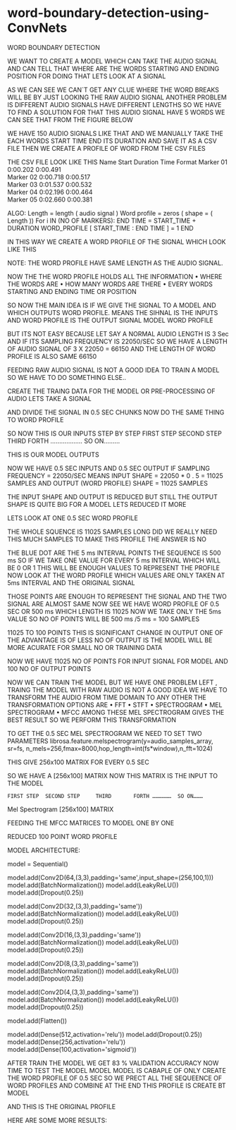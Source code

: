 # word-boundary-detection-using-ConvNets
WORD BOUNDARY DETECTION

WE WANT TO CREATE A MODEL WHICH CAN TAKE THE AUDIO SIGNAL AND CAN TELL THAT WHERE ARE THE WORDS STARTING AND ENDING POSITION
FOR DOING THAT LETS LOOK AT A SIGNAL



AS WE CAN SEE WE CAN`T GET ANY CLUE WHERE THE WORD BREAKS WILL BE BY JUST LOOKING THE RAW AUDIO SIGNAL
ANOTHER PROBLEM IS DIFFERENT AUDIO SIGNALS HAVE DIFFERENT LENGTHS SO WE HAVE TO FIND A SOLUTION FOR THAT
THIS AUDIO SIGNAL HAVE 5 WORDS WE CAN SEE THAT FROM THE FIGURE BELOW
 
WE HAVE 150 AUDIO SIGNALS LIKE THAT AND WE MANUALLY TAKE THE EACH WORDS START TIME END ITS DURATION AND SAVE IT AS A CSV FILE 
THEN WE CREATE A PROFILE OF WORD FROM THE CSV FILES 

THE CSV FILE LOOK LIKE THIS
Name	Start	Duration	Time Format	
Marker 01	0:00.202	0:00.491		
Marker 02	0:00.718	0:00.517	
Marker 03	0:01.537	0:00.532	
Marker 04	0:02.196	0:00.464		
Marker 05	0:02.660	0:00.381	 

ALGO:
Length = length ( audio  signal )
Word profile = zeros ( shape = ( Length ))
For i IN (NO OF MARKERS):
	END TIME = START_TIME +  DURATION
	WORD_PROFILE [ START_TIME   :   END TIME ]  =   1
END

IN THIS WAY WE CREATE A WORD PROFILE OF THE SIGNAL WHICH LOOK LIKE THIS
 
NOTE: THE WORD PROFILE HAVE SAME LENGTH AS THE AUDIO SIGNAL.

NOW THE THE WORD PROFILE HOLDS ALL THE INFORMATION 
•	WHERE THE WORDS ARE 
•	HOW MANY WORDS ARE THERE
•	EVERY WORDS STARTING AND ENDING TIME OR POSITION


SO NOW THE MAIN IDEA IS 
IF WE GIVE THE SIGNAL TO A MODEL AND WHICH OUTPUTS WORD PROFILE. 
MEANS THE SIHNAL IS THE INPUTS
AND WORD PROFILE IS THE OUTPUT
  SIGNAL                                                             MODEL				    WORD PROFILE
   




BUT ITS NOT EASY BECAUSE
LET SAY A NORMAL AUDIO LENGTH IS 3 Sec
AND IF ITS SAMPLING FREQUENCY IS  22050/SEC
SO WE HAVE A LENGTH OF AUDIO SIGNAL OF   3  X   22050     =  66150
AND THE LENGTH OF WORD PROFILE IS ALSO SAME 66150


FEEDING RAW AUDIO SIGNAL IS NOT A GOOD IDEA TO TRAIN A MODEL SO WE HAVE TO DO SOMETHING ELSE..

CREATE THE TRAING DATA FOR THE MODEL OR PRE-PROCESSING OF AUDIO 
LETS TAKE A SIGNAL
 

                              
AND DIVIDE THE SIGNAL IN 0.5 SEC CHUNKS
NOW DO THE SAME THING TO WORD PROFILE
 
                                       
SO NOW  THIS IS OUR INPUTS STEP BY STEP
    FIRST STEP	SECOND STEP     THIRD		FORTH ………………  SO ON………
                              
                                                         
                                       
THIS IS OUR MODEL OUTPUTS

NOW WE HAVE 0.5 SEC INPUTS AND 0.5 SEC OUTPUT 
IF SAMPLING FREQUENCY    = 22050/SEC
MEANS INPUT SHAPE = 22050 * 0 . 5  = 11025 SAMPLES
AND OUTPUT (WORD PROFILE) SHAPE = 11025 SAMPLES

THE INPUT SHAPE AND OUTPUT IS REDUCED BUT STILL THE OUTPUT SHAPE IS QUITE BIG FOR A MODEL LETS REDUCED IT MORE 





LETS LOOK AT ONE 0.5 SEC WORD PROFILE
 
THE WHOLE SQUENCE IS 11025 SAMPLES LONG
DID WE REALLY NEED THIS MUCH SAMPLES TO MAKE THIS PROFILE THE ANSWER IS NO 
 
THE BLUE DOT ARE THE 5 ms INTERVAL POINTS
THE SEQUENCE IS 500 ms SO IF WE TAKE ONE VALUE FOR EVERY 5 ms INTERVAL WHICH WILL BE 0 OR 1
THIS WILL BE ENOUGH VALUES TO REPRESENT THE PROFILE
NOW LOOK AT THE WORD PROFILE WHICH VALUES ARE ONLY TAKEN AT 5ms INTERVAL AND THE ORIGINAL SIGNAL 
 

THOSE POINTS ARE ENOUGH TO REPRESENT THE SIGNAL AND THE TWO SIGNAL ARE ALMOST SAME
NOW SEE WE HAVE WORD PROFILE OF 0.5 SEC OR 500 ms WHICH LENGTH IS 11025
NOW WE TAKE ONLY THE 5ms VALUE SO NO OF POINTS WILL BE   500 ms /5 ms = 100 SAMPLES 

11025 TO 100 POINTS THIS IS SIGNIFICANT CHANGE IN OUTPUT 
ONE OF THE ADVANTAGE IS OF LESS NO OF OUTPUT IS THE MODEL WILL BE MORE ACURATE FOR SMALL NO OR TRAINING DATA 


NOW WE HAVE 11025 NO OF POINTS FOR INPUT SIGNAL FOR MODEL
AND 100 NO OF OUTPUT POINTS 

NOW WE CAN TRAIN THE MODEL BUT WE HAVE ONE PROBLEM LEFT , TRAING THE MODEL WITH RAW AUDIO IS NOT A GOOD IDEA WE HAVE TO TRANSFORM THE AUDIO FROM TIME DOMAIN TO ANY OTHER 
THE TRANSFORMATION OPTIONS ARE 
•	FFT
•	STFT
•	SPECTROGRAM
•	MEL SPECTROGRAM
•	MFCC
AMONG THESE MEL SPECTROGRAM GIVES THE BEST RESULT SO WE PERFORM THIS TRANSFORMATION

TO GET THE  0.5 SEC MEL SPECTROGRAM WE NEED TO SET TWO PARAMETERS
librosa.feature.melspectrogram(y=audio_samples_array, sr=fs, n_mels=256,fmax=8000,hop_length=int(fs*window),n_fft=1024)

THIS GIVE 256x100 MATRIX FOR EVERY 0.5 SEC





 SO WE HAVE A [256x100] MATRIX      NOW THIS MATRIX IS THE INPUT TO THE MODEL 

    FIRST STEP	SECOND STEP     THIRD		FORTH ………………  SO ON………
                              
Mel Spectrogram [256x100] MATRIX
                                                       
FEEDING THE MFCC MATRICES TO MODEL ONE BY ONE
                                                         
REDUCED 100 POINT  WORD PROFILE
                                       







MODEL ARCHITECTURE:



model = Sequential()

model.add(Conv2D(64,(3,3),padding='same',input_shape=(256,100,1)))
model.add(BatchNormalization())
model.add(LeakyReLU())
model.add(Dropout(0.25))

model.add(Conv2D(32,(3,3),padding='same'))
model.add(BatchNormalization())
model.add(LeakyReLU())
model.add(Dropout(0.25))

model.add(Conv2D(16,(3,3),padding='same'))
model.add(BatchNormalization())
model.add(LeakyReLU())
model.add(Dropout(0.25))

model.add(Conv2D(8,(3,3),padding='same'))
model.add(BatchNormalization())
model.add(LeakyReLU())
model.add(Dropout(0.25))

model.add(Conv2D(4,(3,3),padding='same'))
model.add(BatchNormalization())
model.add(LeakyReLU())
model.add(Dropout(0.25))

model.add(Flatten())

model.add(Dense(512,activation='relu'))
model.add(Dropout(0.25))
model.add(Dense(256,activation='relu'))
model.add(Dense(100,activation='sigmoid'))






AFTER TRAIN THE MODEL WE GET 83 % VALIDATION ACCURACY
NOW TIME TO TEST THE MODEL
MODEL MODEL IS CABAPLE OF ONLY CREATE  THE WORD PROFILE OF 0.5 SEC SO WE PRECT ALL THE SEQUEENCE OF WORD PROFILES AND COMBINE AT THE END 
THIS PROFILE IS CREATE BT MODEL 
 
AND THIS IS THE ORIGINAL PROFILE 
 
HERE ARE SOME MORE RESULTS:
 

 

